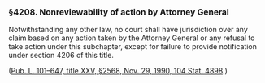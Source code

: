 ### §4208. Nonreviewability of action by Attorney General ###

Notwithstanding any other law, no court shall have jurisdiction over any claim based on any action taken by the Attorney General or any refusal to take action under this subchapter, except for failure to provide notification under section 4206 of this title.

([Pub. L. 101–647, title XXV, §2568, Nov. 29, 1990, 104 Stat. 4898](/statviewer.htm?volume=104&page=4898).)